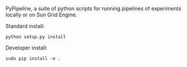 PyPipeline, a suite of python scripts for running pipelines of
experiments locally or on Sun Grid Engine.

Standard install:

    python setup.py install

Developer install:

    sudo pip install -e .

